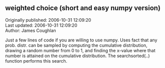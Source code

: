 ## weighted choice (short and easy numpy version)  
Originally published: 2006-10-31 12:09:20  
Last updated: 2006-10-31 12:09:20  
Author: James Coughlan  
  
Just a few lines of code if you are willing to use numpy. Uses fact that any prob. distr. can be sampled by computing the cumulative distribution, drawing a random number from 0 to 1, and finding the x-value where that number is attained on the cumulative distribution. The searchsorted(..) function performs this search.